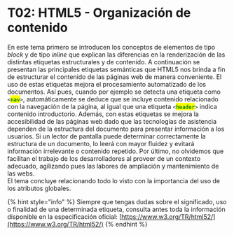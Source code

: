 # T02: HTML5 - Organización de contenido

En este tema primero se introducen los conceptos de elementos de tipo _block_ y de tipo _inline_ que explican las diferencias en la renderización de las distintas etiquetas estructurales y de contenido. A continuación se presentan las principales etiquetas semánticas que HTML5 nos brinda a fin de estructurar el contenido de las páginas web de manera conveniente. El uso de estas etiquetas mejora el procesamiento automatizado de los documentos. Así pues, cuando por ejemplo se detecta una etiqueta como `<`<mark style="color:green;">**`nav`**</mark>`>`, automáticamente se deduce que se incluye contenido relacionado con la navegación de la página, al igual que una etiqueta `<`<mark style="color:green;">**`header`**</mark>`>` indica contenido introductorio. Además, con estas etiquetas se mejora la accesibilidad de las páginas web dado que las tecnologías de asistencia dependen de la estructura del documento para presentar información a los usuarios. Si un lector de pantalla puede determinar correctamente la estructura de un documento, lo leerá con mayor fluidez y evitará información irrelevante o contenido repetido. Por último, no olvidemos que facilitan el trabajo de los desarrolladores al proveer de un contexto adecuado, agilizando pues las labores de ampliación y mantenimiento de las webs.\
El tema concluye relacionando todo lo visto con la importancia del uso de los atributos globales.

{% hint style="info" %}
Siempre que tengas dudas sobre el significado, uso o finalidad de una determinada etiqueta, consulta antes toda la información disponible en la especificación oficial: [https://www.w3.org/TR/html52/](https://www.w3.org/TR/html52/)
{% endhint %}
